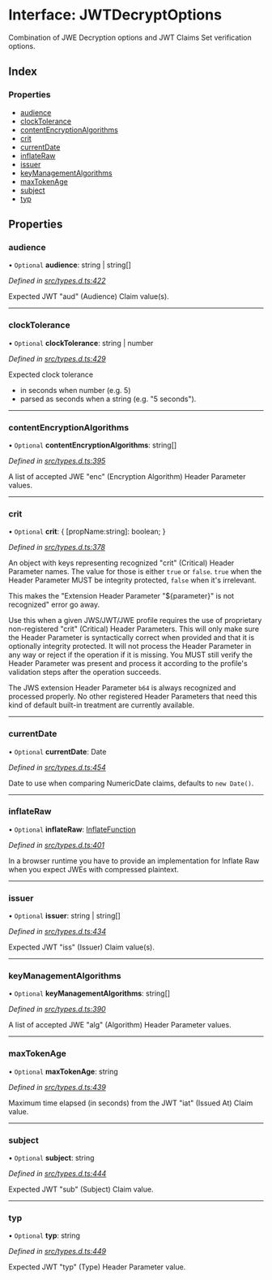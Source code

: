 # Interface: JWTDecryptOptions

Combination of JWE Decryption options and JWT Claims Set verification options.

## Index

### Properties

* [audience](_jwt_decrypt_.jwtdecryptoptions.md#audience)
* [clockTolerance](_jwt_decrypt_.jwtdecryptoptions.md#clocktolerance)
* [contentEncryptionAlgorithms](_jwt_decrypt_.jwtdecryptoptions.md#contentencryptionalgorithms)
* [crit](_jwt_decrypt_.jwtdecryptoptions.md#crit)
* [currentDate](_jwt_decrypt_.jwtdecryptoptions.md#currentdate)
* [inflateRaw](_jwt_decrypt_.jwtdecryptoptions.md#inflateraw)
* [issuer](_jwt_decrypt_.jwtdecryptoptions.md#issuer)
* [keyManagementAlgorithms](_jwt_decrypt_.jwtdecryptoptions.md#keymanagementalgorithms)
* [maxTokenAge](_jwt_decrypt_.jwtdecryptoptions.md#maxtokenage)
* [subject](_jwt_decrypt_.jwtdecryptoptions.md#subject)
* [typ](_jwt_decrypt_.jwtdecryptoptions.md#typ)

## Properties

### audience

• `Optional` **audience**: string \| string[]

*Defined in [src/types.d.ts:422](https://github.com/panva/jose/blob/v3.5.1/src/types.d.ts#L422)*

Expected JWT "aud" (Audience) Claim value(s).

___

### clockTolerance

• `Optional` **clockTolerance**: string \| number

*Defined in [src/types.d.ts:429](https://github.com/panva/jose/blob/v3.5.1/src/types.d.ts#L429)*

Expected clock tolerance
- in seconds when number (e.g. 5)
- parsed as seconds when a string (e.g. "5 seconds").

___

### contentEncryptionAlgorithms

• `Optional` **contentEncryptionAlgorithms**: string[]

*Defined in [src/types.d.ts:395](https://github.com/panva/jose/blob/v3.5.1/src/types.d.ts#L395)*

A list of accepted JWE "enc" (Encryption Algorithm) Header Parameter values.

___

### crit

• `Optional` **crit**: { [propName:string]: boolean;  }

*Defined in [src/types.d.ts:378](https://github.com/panva/jose/blob/v3.5.1/src/types.d.ts#L378)*

An object with keys representing recognized "crit" (Critical) Header Parameter
names. The value for those is either `true` or `false`. `true` when the
Header Parameter MUST be integrity protected, `false` when it's irrelevant.

This makes the "Extension Header Parameter "${parameter}" is not recognized"
error go away.

Use this when a given JWS/JWT/JWE profile requires the use of proprietary
non-registered "crit" (Critical) Header Parameters. This will only make sure
the Header Parameter is syntactically correct when provided and that it is
optionally integrity protected. It will not process the Header Parameter in
any way or reject if the operation if it is missing. You MUST still
verify the Header Parameter was present and process it according to the
profile's validation steps after the operation succeeds.

The JWS extension Header Parameter `b64` is always recognized and processed
properly. No other registered Header Parameters that need this kind of
default built-in treatment are currently available.

___

### currentDate

• `Optional` **currentDate**: Date

*Defined in [src/types.d.ts:454](https://github.com/panva/jose/blob/v3.5.1/src/types.d.ts#L454)*

Date to use when comparing NumericDate claims, defaults to `new Date()`.

___

### inflateRaw

• `Optional` **inflateRaw**: [InflateFunction](_types_d_.inflatefunction.md)

*Defined in [src/types.d.ts:401](https://github.com/panva/jose/blob/v3.5.1/src/types.d.ts#L401)*

In a browser runtime you have to provide an implementation for Inflate Raw
when you expect JWEs with compressed plaintext.

___

### issuer

• `Optional` **issuer**: string \| string[]

*Defined in [src/types.d.ts:434](https://github.com/panva/jose/blob/v3.5.1/src/types.d.ts#L434)*

Expected JWT "iss" (Issuer) Claim value(s).

___

### keyManagementAlgorithms

• `Optional` **keyManagementAlgorithms**: string[]

*Defined in [src/types.d.ts:390](https://github.com/panva/jose/blob/v3.5.1/src/types.d.ts#L390)*

A list of accepted JWE "alg" (Algorithm) Header Parameter values.

___

### maxTokenAge

• `Optional` **maxTokenAge**: string

*Defined in [src/types.d.ts:439](https://github.com/panva/jose/blob/v3.5.1/src/types.d.ts#L439)*

Maximum time elapsed (in seconds) from the JWT "iat" (Issued At) Claim value.

___

### subject

• `Optional` **subject**: string

*Defined in [src/types.d.ts:444](https://github.com/panva/jose/blob/v3.5.1/src/types.d.ts#L444)*

Expected JWT "sub" (Subject) Claim value.

___

### typ

• `Optional` **typ**: string

*Defined in [src/types.d.ts:449](https://github.com/panva/jose/blob/v3.5.1/src/types.d.ts#L449)*

Expected JWT "typ" (Type) Header Parameter value.
